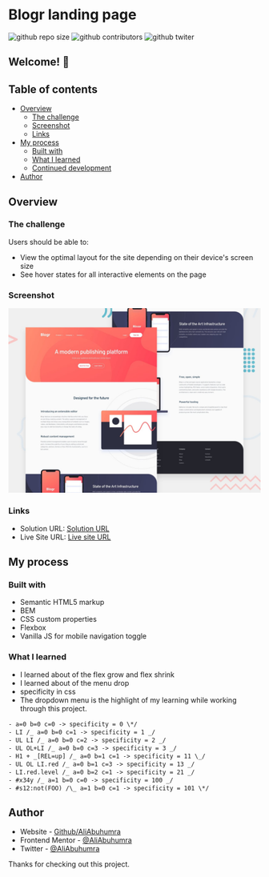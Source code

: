 # Blogr landing page

![github repo size](https://img.shields.io/github/repo-size/aliabuhumra/Base-Apparel-coming-soon-page)
![github contributors](https://img.shields.io/github/contributors/aliabuhumra/Base-Apparel-coming-soon-page)
![github twiter](https://img.shields.io/twitter/follow/AliAbuhumra?style=social)

## Welcome! 👋

## Table of contents

- [Overview](#overview)
  - [The challenge](#the-challenge)
  - [Screenshot](#screenshot)
  - [Links](#links)
- [My process](#my-process)
  - [Built with](#built-with)
  - [What I learned](#what-i-learned)
  - [Continued development](#continued-development)
- [Author](#author)

## Overview

### The challenge

Users should be able to:

- View the optimal layout for the site depending on their device's screen size
- See hover states for all interactive elements on the page

### Screenshot

![Design preview for the Four card feature section coding challenge](./design/desktop-preview.jpg)

### Links

- Solution URL: [Solution URL](https://www.frontendmentor.io/solutions/base-apparel-coming-soon-page-KYxt5dG7m)
- Live Site URL: [Live site URL](https://aliabuhumra.github.io/Blogr-landing-page-2/)

## My process

### Built with

- Semantic HTML5 markup
- BEM
- CSS custom properties
- Flexbox
- Vanilla JS for mobile navigation toggle

### What I learned

- I learned about of the flex grow and flex shrink
- I learned about of the menu drop
- specificity in css
- The dropdown menu is the highlight of my learning while working through this project.

```
- a=0 b=0 c=0 -> specificity = 0 \*/
- LI /_ a=0 b=0 c=1 -> specificity = 1 _/
- UL LI /_ a=0 b=0 c=2 -> specificity = 2 _/
- UL OL+LI /_ a=0 b=0 c=3 -> specificity = 3 _/
- H1 + _[REL=up] /_ a=0 b=1 c=1 -> specificity = 11 \_/
- UL OL LI.red /_ a=0 b=1 c=3 -> specificity = 13 _/
- LI.red.level /_ a=0 b=2 c=1 -> specificity = 21 _/
- #x34y /_ a=1 b=0 c=0 -> specificity = 100 _/
- #s12:not(FOO) /\_ a=1 b=0 c=1 -> specificity = 101 \*/
```

## Author

- Website - [Github/AliAbuhumra](https://github.com/aliabuhumra)
- Frontend Mentor - [@AliAbuhumra](https://www.frontendmentor.io/profile/aliabuhumra)
- Twitter - [@AliAbuhumra](https://twitter.com/aliabuhumra)

Thanks for checking out this project.

